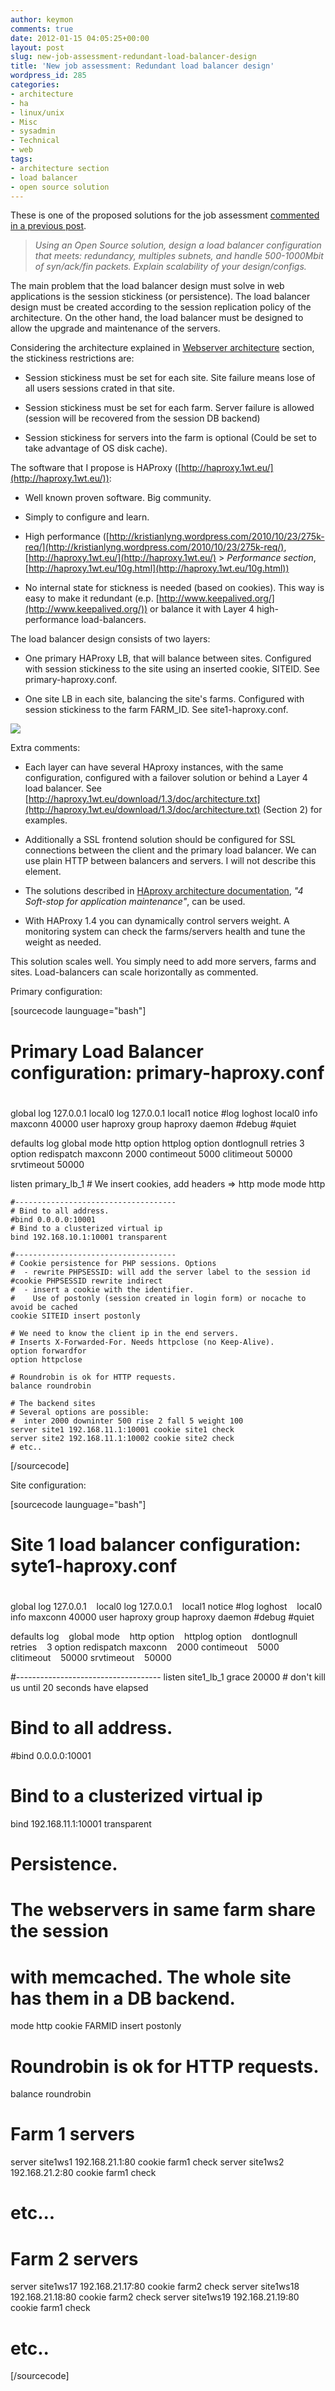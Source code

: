 ```yaml
---
author: keymon
comments: true
date: 2012-01-15 04:05:25+00:00
layout: post
slug: new-job-assessment-redundant-load-balancer-design
title: 'New job assessment: Redundant load balancer design'
wordpress_id: 285
categories:
- architecture
- ha
- linux/unix
- Misc
- sysadmin
- Technical
- web
tags:
- architecture section
- load balancer
- open source solution
---
```


These is one of the proposed solutions for the job assessment [commented in a previous post](http://keymon.wordpress.com/2012/01/15/some-posts-fro…job-assessment).


> _Using an Open Source solution, design a load balancer configuration that meets: redundancy, multiples subnets, and handle 500-1000Mbit of syn/ack/fin packets. Explain scalability of your design/configs._


The main problem that the load balancer design must solve in
web applications is the session stickiness (or persistence). The load balancer
design must be created according to the session replication policy of the architecture.
On the other hand, the load balancer must be designed to allow the upgrade and
maintenance of the servers.

Considering the architecture explained in [Webserver architecture](http://keymon.wordpress.com/2012/01/15/some-posts-fro…job-assessment) section, the stickiness restrictions are:



	
  * Session stickiness must be set for each site. Site failure means lose of all users sessions crated in that site.

	
  * Session stickiness must be set for each farm. Server failure is allowed (session will be recovered from the session DB backend)

	
  * Session stickiness for servers into the farm is optional (Could be set to take advantage of OS disk cache).


The software that I propose is HAProxy ([http://haproxy.1wt.eu/](http://haproxy.1wt.eu/)):



	
  * Well known proven software. Big community.

	
  * Simply to configure and learn.

	
  * High performance ([http://kristianlyng.wordpress.com/2010/10/23/275k-req/](http://kristianlyng.wordpress.com/2010/10/23/275k-req/),
[http://haproxy.1wt.eu/](http://haproxy.1wt.eu/) > _Performance section_, [http://haproxy.1wt.eu/10g.html](http://haproxy.1wt.eu/10g.html))

	
  * No internal state for stickness is needed (based on cookies).
This way is easy to make it redundant (e.p. [http://www.keepalived.org/](http://www.keepalived.org/)) or
balance it with Layer 4 high-performance load-balancers.


The load balancer design consists of two layers:

	
  * One primary HAProxy LB, that will balance between sites.
Configured with session stickiness to the site using an inserted cookie, SITEID.
See primary-haproxy.conf.

	
  * One site LB in each site, balancing the site's farms.
Configured with session stickiness to the farm FARM_ID.
See site1-haproxy.conf.


[![](http://keymon.files.wordpress.com/2012/01/balancers.png)](http://keymon.files.wordpress.com/2012/01/balancers.png)

Extra comments:



	
  * Each layer can have several HAproxy instances, with the same configuration, configured with a failover solution or behind a Layer 4 load balancer. See [http://haproxy.1wt.eu/download/1.3/doc/architecture.txt](http://haproxy.1wt.eu/download/1.3/doc/architecture.txt) (Section 2) for examples.

	
  * Additionally a SSL frontend solution should be configured for SSL connections between the client
and the primary load balancer. We can use plain HTTP between balancers and servers.
I will not describe this element.

	
  * The solutions described in [HAproxy architecture documentation](http://haproxy.1wt.eu/download/1.3/doc/architecture.txt), _"4 Soft-stop for application maintenance"_, can be used.

	
  * With HAProxy 1.4 you can dynamically control servers weight.
A monitoring system can check the farms/servers health and tune the weight as needed.


This solution scales well. You simply need to add more servers, farms and sites.
Load-balancers can scale horizontally as commented.

Primary configuration:

[sourcecode launguage="bash"]
#
# Primary Load Balancer configuration: primary-haproxy.conf
#
global
	log 127.0.0.1	local0
	log 127.0.0.1	local1 notice
	#log loghost	local0 info
	maxconn 40000
	user haproxy
	group haproxy
	daemon
	#debug
	#quiet

defaults
	log	global
	mode	http
	option	httplog
	option	dontlognull
	retries	3
	option redispatch
	maxconn	2000
	contimeout	5000
	clitimeout	50000
	srvtimeout	50000

listen primary_lb_1
    # We insert cookies, add headers => http mode
    mode http

    #------------------------------------
    # Bind to all address.
    #bind 0.0.0.0:10001
    # Bind to a clusterized virtual ip
    bind 192.168.10.1:10001 transparent

    #------------------------------------
    # Cookie persistence for PHP sessions. Options
    #  - rewrite PHPSESSID: will add the server label to the session id
    #cookie	PHPSESSID rewrite indirect
    #  - insert a cookie with the identifier.
    #    Use of postonly (session created in login form) or nocache to avoid be cached
    cookie SITEID insert postonly

    # We need to know the client ip in the end servers.
    # Inserts X-Forwarded-For. Needs httpclose (no Keep-Alive).
    option forwardfor
    option httpclose

    # Roundrobin is ok for HTTP requests.
    balance	roundrobin

    # The backend sites
    # Several options are possible:
    #  inter 2000 downinter 500 rise 2 fall 5 weight 100
    server site1 192.168.11.1:10001 cookie site1 check
    server site2 192.168.11.1:10002 cookie site2 check
    # etc..
[/sourcecode]

Site configuration:

[sourcecode launguage="bash"]
#
# Site 1 load balancer configuration: syte1-haproxy.conf
#
global
log 127.0.0.1    local0
log 127.0.0.1    local1 notice
#log loghost    local0 info
maxconn 40000
user haproxy
group haproxy
daemon
#debug
#quiet

defaults
log    global
mode    http
option    httplog
option    dontlognull
retries    3
option redispatch
maxconn    2000
contimeout    5000
clitimeout    50000
srvtimeout    50000

#------------------------------------
listen site1_lb_1
grace 20000 # don't kill us until 20 seconds have elapsed

# Bind to all address.
#bind 0.0.0.0:10001
# Bind to a clusterized virtual ip
bind 192.168.11.1:10001 transparent

# Persistence.
# The webservers in same farm share the session
# with memcached. The whole site has them in a DB backend.
mode http
cookie FARMID insert postonly

# Roundrobin is ok for HTTP requests.
balance roundrobin

# Farm 1 servers
server site1ws1 192.168.21.1:80 cookie farm1 check
server site1ws2 192.168.21.2:80 cookie farm1 check
# etc...

# Farm 2 servers
server site1ws17 192.168.21.17:80 cookie farm2 check
server site1ws18 192.168.21.18:80 cookie farm2 check
server site1ws19 192.168.21.19:80 cookie farm1 check
# etc..
[/sourcecode]

